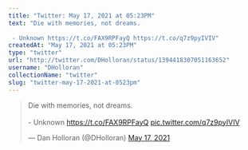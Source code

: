 ```yaml
---
title: "Twitter: May 17, 2021 at 05:23PM"
text: "Die with memories, not dreams.⁣
⁣
 - Unknown https://t.co/FAX9RPFayQ https://t.co/q7z9pyIVIV"
createdAt: "May 17, 2021 at 05:23PM"
type: "twitter"
url: "http://twitter.com/DHolloran/status/1394418307051163652"
username: "DHolloran"
collectionName: "twitter"
slug: "twitter-may-17-2021-at-0523pm"
---
```

<blockquote class="twitter-tweet"><p lang="en" dir="ltr">Die with memories, not dreams.⁣<br>⁣<br> - Unknown <a href="https://t.co/FAX9RPFayQ">https://t.co/FAX9RPFayQ</a> <a href="https://t.co/q7z9pyIVIV">pic.twitter.com/q7z9pyIVIV</a></p>&mdash; Dan Holloran (@DHolloran) <a href="https://twitter.com/DHolloran/status/1394418307051163652?ref_src=twsrc%5Etfw">May 17, 2021</a></blockquote>
<script async src="https://platform.twitter.com/widgets.js" charset="utf-8"></script>

